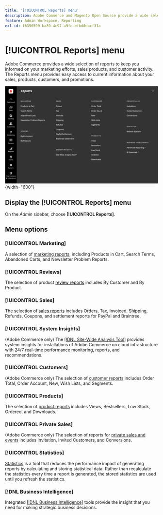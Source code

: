 ```yaml
---
title: '[!UICONTROL Reports] menu'
description: Adobe Commerce and Magento Open Source provide a wide selection of reports to keep you informed on your marketing efforts, sales products, and customer activity.
feature: Admin Workspace, Reporting
exl-id: f6356590-ba89-4c97-a9fc-efbd0dacf31a
---
```

# [!UICONTROL Reports] menu

Adobe Commerce provides a wide selection of reports to keep you informed on your marketing efforts, sales products, and customer activity. The Reports menu provides easy access to current information about your sales, products, customers, and promotions.

![Reports Menu](./assets/overview.png){width="600"}

## Display the [!UICONTROL Reports] menu

On the _Admin_ sidebar, choose **[!UICONTROL Reports]**.

## Menu options

### [!UICONTROL Marketing]

A selection of [marketing reports](marketing-reports.md), including Products in Cart, Search Terms, Abandoned Carts, and Newsletter Problem Reports.

### [!UICONTROL Reviews]

The selection of product [review reports](review-reports.md) includes By Customer and By Product.

### [!UICONTROL Sales]

The selection of [sales reports](sales-reports.md) includes Orders, Tax, Invoiced, Shipping, Refunds, Coupons, and settlement reports for PayPal and Braintree.

### [!UICONTROL System Insights]

(Adobe Commerce only) The [[!DNL Site-Wide Analysis Tool]](https://experienceleague.adobe.com/docs/commerce-operations/tools/site-wide-analysis-tool/access.html) provides system insights for installations of Adobe Commerce on cloud infrastructure with 24/7 real-time performance monitoring, reports, and recommendations.

### [!UICONTROL Customers]

(Adobe Commerce only) The selection of [customer reports](customer-reports.md) includes Order Total, Order Account, New, Wish Lists, and Segments.

### [!UICONTROL Products]

The selection of [product reports](product-reports.md) includes Views, Bestsellers, Low Stock, Ordered, and Downloads.

### [!UICONTROL Private Sales]

(Adobe Commerce only) The selection of reports for [private sales and events](private-sales-reports.md) includes Invitation, Invited Customers, and Conversions.

### [!UICONTROL Statistics]

[Statistics](sales-reports.md#refresh-statistics) is a tool that reduces the performance impact of generating reports by calculating and storing statistical data. Rather than recalculate the statistics every time a report is generated, the stored statistics are used until you refresh the statistics.

### [!DNL Business Intelligence]

Integrated [[!DNL Business Intelligence]](business-intelligence.md) tools provide the insight that you need for making strategic business decisions.
